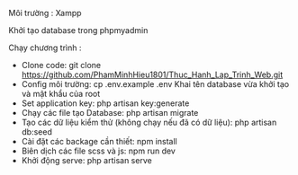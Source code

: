 Môi trường : Xampp

Khởi tạo database trong phpmyadmin

Chạy chương trình :
+ Clone code: git clone https://github.com/PhamMinhHieu1801/Thuc_Hanh_Lap_Trinh_Web.git
+ Config môi trường: 
cp .env.example .env
Khai tên database vừa khởi tạo và mật khẩu của root
+ Set application key: php artisan key:generate
+ Chạy các file tạo Database: php artisan migrate
+ Tạo các dữ liệu kiểm thử (không chạy nếu đã có dữ liệu): php artisan db:seed
+ Cài đặt các backage cần thiết: npm install
+ Biên dịch các file scss và js: npm run dev
+ Khởi động serve: php artisan serve
